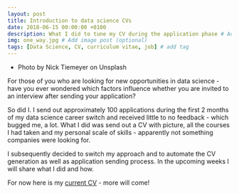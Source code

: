 ```yaml
---
layout: post
title: Introduction to data science CVs
date: 2018-06-15 00:00:00 +0100
description: What I did to tune my CV during the application phase # Add post description (optional)
img: one_way.jpg # Add image post (optional)
tags: [Data Science, CV, curriculum vitae, job] # add tag
---
```


- Photo by Nick Tiemeyer on Unsplash

For those of you who are looking for new opportunities in data science - have you ever wondered which factors influence whether you are invited
to an interview after sending your application? 

So did I. I send out approximately 100 applications during the first 2 months of my data science career switch and received little to no feedback - which bugged me, a lot. 
What I did was send out a CV with picture, all the courses I had taken and my personal scale of skills - apparently not something companies were looking for.

I subsequently decided to switch my approach and to automate the CV generation as well as application sending process. In the upcoming weeks I will share what I did and how.

For now here is my [current CV](/assets/img/CV_MR_2018.pdf) - more will come!
